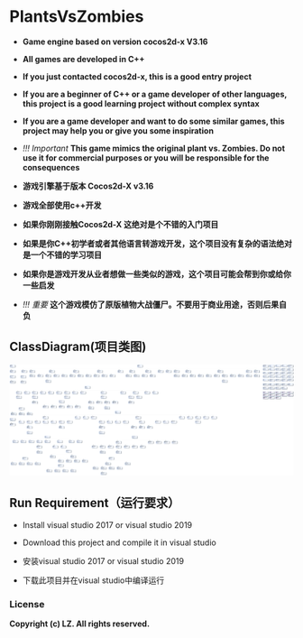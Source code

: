 # PlantsVsZombies
* **Game engine based on version cocos2d-x V3.16**
* **All games are developed in C++**
* **If you just contacted cocos2d-x, this is a good entry project**
* **If you are a beginner of C++ or a game developer of other languages, this project is a good learning project without complex syntax**
* **If you are a game developer and want to do some similar games, this project may help you or give you some inspiration** 
* *!!! Important*   **This game mimics the original plant vs. Zombies. Do not use it for commercial purposes or you will be responsible for the consequences**

* **游戏引擎基于版本 Cocos2d-X v3.16**
* **游戏全部使用c++开发**
* **如果你刚刚接触Cocos2d-X 这绝对是个不错的入门项目**
* **如果是你C++初学者或者其他语言转游戏开发，这个项目没有复杂的语法绝对是一个不错的学习项目**
* **如果你是游戏开发从业者想做一些类似的游戏，这个项目可能会帮到你或给你一些启发**
* *!!! 重要*  **这个游戏模仿了原版植物大战僵尸。不要用于商业用途，否则后果自负**

## ClassDiagram(项目类图)
![ClassDiagram](https://github.com/ErLinErYi/PlantsVsZombies/raw/master/ClassDiagram.png)

## Run Requirement（运行要求）
* Install visual studio 2017 or visual studio 2019
* Download this project and compile it in visual studio

* 安装visual studio 2017 or visual studio 2019
* 下载此项目并在visual studio中编译运行

### License
**Copyright (c) LZ. All rights reserved.**
